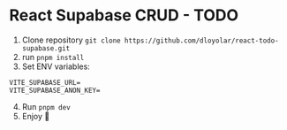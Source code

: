 # React Supabase CRUD - TODO

1. Clone repository `git clone https://github.com/dloyolar/react-todo-supabase.git`
2. run `pnpm install`
3. Set ENV variables:

```
VITE_SUPABASE_URL=
VITE_SUPABASE_ANON_KEY=
```

4. Run `pnpm dev`
5. Enjoy 🎉
